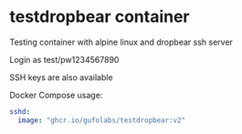 # testdropbear container

Testing container with alpine linux and dropbear ssh server

Login as test/pw1234567890

SSH keys are also available

Docker Compose usage:
``` yaml
sshd:
  image: "ghcr.io/gufolabs/testdropbear:v2"
```